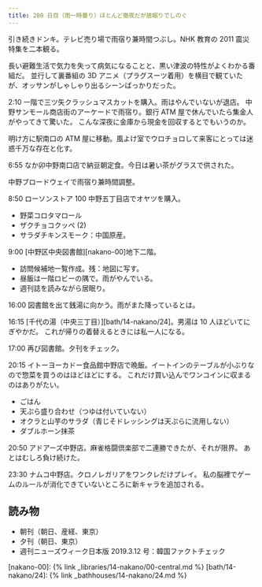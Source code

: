 ```yaml
---
title: 280 日目（雨一時曇り）ほとんど徹夜だが居眠りでしのぐ
---
```


引き続きドンキ。テレビ売り場で雨宿り兼時間つぶし。NHK 教育の 2011 震災特集を二本観る。

長い避難生活で気力を失って病気になることと、黒い津波の特性がよくわかる番組だ。
並行して裏番組の 3D アニメ（プラグスーツ着用）を横目で観ていたが、オッサンがしゃしゃり出るシーンばっかりだった。

2:10 一階で三ツ矢クラッシュマスカットを購入。雨はやんでいないが退店。
中野サンモール商店街のアーケードで雨宿り。銀行 ATM 屋で休んでいたら集金人がやってきて驚いた。
こんな深夜に金庫から現金を回収するとでもいうのか。

明け方に駅南口の ATM 屋に移動。風よけ室でウロチョロして来客にとっては迷惑千万な存在と化す。

6:55 なか卯中野南口店で納豆朝定食。今日は暑い茶がグラスで供された。

中野ブロードウェイで雨宿り兼時間調整。

8:50 ローソンストア 100 中野五丁目店でオヤツを購入。

* 野菜コロタマロール
* ザクチョコクッペ (2)
* サラダチキンスモーク：中国原産。

9:00 [中野区中央図書館][nakano-00]地下二階。

* 訪問候補地一覧作成。残：地図に写す。
* 昼飯は一階ロビーの隅で。雨がやんでいる。
* 週刊誌を読みながら居眠り。

16:00 図書館を出て銭湯に向かう。雨がまた降っているとは。

16:15 [千代の湯（中央三丁目）][bath/14-nakano/24]。男湯は 10 人ほどいてにぎやかだ。
これが帰りの着替えるときには私一人になる。

17:00 再び図書館。夕刊をチェック。

20:15 イトーヨーカドー食品館中野店で晩飯。イートインのテーブルが小ぶりなので惣菜を買うのはほどほどにする。
これだけ買い込んでワンコインに収まるのはありがたい。

* ごはん
* 天ぷら盛り合わせ（つゆは付いていない）
* オクラと山芋のサラダ（青じそドレッシングは天ぷらに流用しない）
* ダブルホーン抹茶

20:50 アドアーズ中野店。麻雀格闘倶楽部で二連勝できたが、それが限界。
あとはむしろ負け続けた。

23:30 ナムコ中野店。クロノレガリアをワンクレだけプレイ。
私の脳裡でゲームのルールが消化できていないところに新キャラを追加される。

## 読み物

* 朝刊（朝日、産経、東京）
* 夕刊（朝日、東京）
* 週刊ニューズウィーク日本版 2019.3.12 号：韓国ファクトチェック

[nakano-00]: {% link _libraries/14-nakano/00-central.md %}
[bath/14-nakano/24]: {% link _bathhouses/14-nakano/24.md %}
